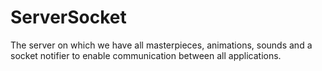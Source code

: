 # ServerSocket
The server on which we have all masterpieces, animations, sounds and a socket notifier to enable communication between all applications.

